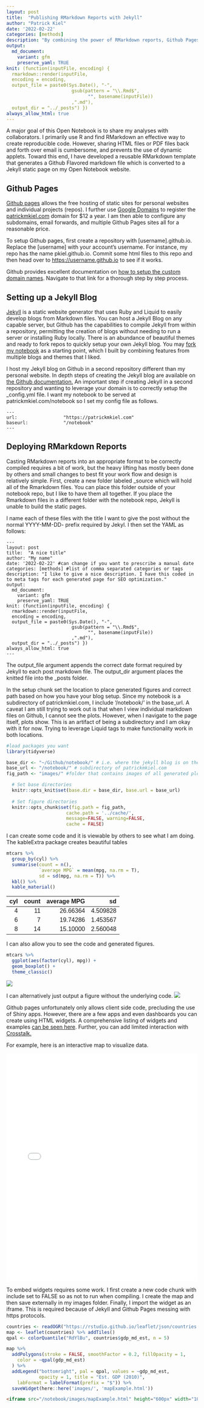 ```yaml
---
layout: post
title:  "Publishing RMarkdown Reports with Jekyll"
author: "Patrick Kiel"
date: '2022-02-22'
categories: [methods]
description: "By combining the power of RMarkdown reports, Github Pages, and Jekyll, you can easily share in-depth data analyses with your team. Follow this guide to deploy RMarkdown reports in your Open Notebook."
output:
  md_document:
    variant: gfm
    preserve_yaml: TRUE
knit: (function(inputFile, encoding) {
  rmarkdown::render(inputFile, 
  encoding = encoding, 
  output_file = paste0(Sys.Date(), "-",
                        gsub(pattern = "\\.Rmd$",
                              "", basename(inputFile))
                        ,".md"), 
  output_dir = "../_posts") })
always_allow_html: true
---
```


<link rel="stylesheet" href="https://unpkg.com/leaflet@1.7.1/dist/leaflet.css" integrity="sha512-xodZBNTC5n17Xt2atTPuE1HxjVMSvLVW9ocqUKLsCC5CXdbqCmblAshOMAS6/keqq/sMZMZ19scR4PsZChSR7A==" crossorigin="" />
<script src="https://unpkg.com/leaflet@1.7.1/dist/leaflet.js" integrity="sha512-XQoYMqMTK8LvdxXYG3nZ448hOEQiglfqkJs1NOQV44cWnUrBc8PkAOcXy20w0vlaXaVUearIOBhiXZ5V3ynxwA==" crossorigin=""></script>

A major goal of this Open Notebook is to share my analyses with
collaborators. I primarily use R and find RMarkdown an effective way to
create reproducible code. However, sharing HTML files or PDF files back
and forth over email is cumbersome, and prevents the use of dynamic
applets. Toward this end, I have developed a reusable RMarkdown template
that generates a Github Flavored markdown file which is converted to a
Jekyll static page on my Open Notebook website.

## Github Pages

[Github pages](https://pages.github.com/) allows the free hosting of
static sites for personal websites and individual projects (repos). I
further use [Google Domains](https://domains.google.com/) to register
the [patrickmkiel.com](https://patrickmkiel.com) domain for $12 a year. I
am then able to configure any subdomains, email forwards, and multiple
Github Pages sites all for a reasonable price.

To setup Github pages, first create a repository with
\[username\].github.io. Replace the \[username\] with your account’s
username. For instance, my repo has the name pkiel.github.io. Commit
some html files to this repo and then head over to
<https://username.github.io> to see if it works.

Github provides excellent documentation on [how to setup the custom
domain
names](https://docs.github.com/en/pages/configuring-a-custom-domain-for-your-github-pages-site/managing-a-custom-domain-for-your-github-pages-site).
Navigate to that link for a thorough step by step process.

## Setting up a Jekyll Blog

[Jekyll](https://jekyllrb.com/) is a static website generator that uses
Ruby and Liquid to easily develop blogs from Markdown files. You can
host a Jekyll Blog on any capable server, but Github has the
capabilities to compile Jekyll from within a repository, permitting the
creation of blogs without needing to run a server or installing Ruby
locally. There is an abundance of beautiful themes and ready to fork
repos to quickly setup your own Jekyll blog. You may [fork my
notebook](https://github.com/pkiel/notebook) as a starting point, which
I built by combining features from multiple blogs and themes that I
liked.

I host my Jekyll blog on Github in a second repository different than my
personal website. In depth steps of creating the Jekyll blog are
available on [the Github
documentation.](https://docs.github.com/en/pages/setting-up-a-github-pages-site-with-jekyll)
An important step if creating Jekyll in a second repository and wanting
to leverage your domain is to correctly setup the \_config.yml file. I
want my notebook to be served at patrickmkiel.com/notebook so I set my
config file as follows.

    ---
    url:                 "https://patrickmkiel.com"
    baseurl:             "/notebook"
    ---

## Deploying RMarkdown Reports

Casting RMarkdown reports into an appropriate format to be correctly
compiled requires a bit of work, but the heavy lifting has mostly been
done by others and small changes to best fit your work flow and design
is relatively simple. First, create a new folder labeled \_source which
will hold all of the Rmarkdown files. You can place this folder outside
of your notebook repo, but I like to have them all together. If you
place the Rmarkdown files in a different folder with the notebook repo,
Jekyll is unable to build the static pages.

I name each of these files with the title I want to give the post
without the normal YYYY-MM-DD- prefix required by Jekyl. I then set the
YAML as follows:

    ---
    layout: post
    title:  "A nice title"
    author: "My name"
    date: '2022-02-22' #can change if you want to prescribe a manual date
    categories: [methods] #list of comma separated categories or tags
    description: "I like to give a nice description. I have this coded in to meta tags for each generated page for SEO optimization."
    output:
      md_document:
        variant: gfm
        preserve_yaml: TRUE
    knit: (function(inputFile, encoding) {
      rmarkdown::render(inputFile, 
      encoding = encoding, 
      output_file = paste0(Sys.Date(), "-",
                            gsub(pattern = "\\.Rmd$",
                                  "", basename(inputFile))
                            ,".md"), 
      output_dir = "../_posts") })
    always_allow_html: true
    ---

The output\_file argument appends the correct date format required by
Jekyll to each post markdown file. The output\_dir argument places the
knitted file into the \_posts folder.

In the setup chunk set the location to place generated figures and
correct path based on how you have your blog setup. Since my notebook is
a subdirectory of patrickmkiel.com, I include ‘/notebook/’ in the
base\_url. A caveat I am still trying to work out is that when I view
individual markdown files on Github, I cannot see the plots. However,
when I navigate to the page itself, plots show. This is an artifact of
being a subdirectory and I am okay with it for now. Trying to leverage
Liquid tags to make functionality work in both locations.

``` r
#load packages you want
library(tidyverse)

base_dir <- "~/Github/notebook/" # i.e. where the jekyll blog is on the hard drive.
base_url <- "/notebook/" # subdirectory of patrickmkiel.com
fig_path <- "images/" #folder that contains images of all generated plots

  # Set base directories
  knitr::opts_knit$set(base.dir = base_dir, base.url = base_url)
  
  # Set figure directories
  knitr::opts_chunk$set(fig.path = fig_path,
                      cache.path = '../cache/',
                      message=FALSE, warning=FALSE,
                      cache = FALSE)
```

I can create some code and it is viewable by others to see what I am
doing. The kableExtra package creates beautiful tables

``` r
mtcars %>%
  group_by(cyl) %>%
  summarise(count = n(),
            `average MPG` = mean(mpg, na.rm = T),
            sd = sd(mpg, na.rm = T)) %>%
  kbl() %>%
  kable_material()
```

<table class=" lightable-material" style="font-family: &quot;Source Sans Pro&quot;, helvetica, sans-serif; margin-left: auto; margin-right: auto;">
<thead>
<tr>
<th style="text-align:right;">
cyl
</th>
<th style="text-align:right;">
count
</th>
<th style="text-align:right;">
average MPG
</th>
<th style="text-align:right;">
sd
</th>
</tr>
</thead>
<tbody>
<tr>
<td style="text-align:right;">
4
</td>
<td style="text-align:right;">
11
</td>
<td style="text-align:right;">
26.66364
</td>
<td style="text-align:right;">
4.509828
</td>
</tr>
<tr>
<td style="text-align:right;">
6
</td>
<td style="text-align:right;">
7
</td>
<td style="text-align:right;">
19.74286
</td>
<td style="text-align:right;">
1.453567
</td>
</tr>
<tr>
<td style="text-align:right;">
8
</td>
<td style="text-align:right;">
14
</td>
<td style="text-align:right;">
15.10000
</td>
<td style="text-align:right;">
2.560048
</td>
</tr>
</tbody>
</table>

I can also allow you to see the code and generated figures.

``` r
mtcars %>%
  ggplot(aes(factor(cyl), mpg)) +
  geom_boxplot() +
  theme_classic()
```

![](/notebook/images/boxplotExample-1.png)<!-- -->

I can alternatively just output a figure without the underlying code.
![](/notebook/images/lmExample-1.png)<!-- -->

Github pages unfortunately only allows client side code, precluding the
use of Shiny apps. However, there are a few apps and even dashboards you
can create using HTML widgets. A comprehensive listing of widgets and
examples [can be seen here](http://www.htmlwidgets.org/). Further, you
can add limited interaction with
[Crosstalk.](https://rstudio.github.io/crosstalk/)

For example, here is an interactive map to visualize data.

<iframe src="/notebook/images/mapExample.html" height="600px" width="100%" style="border:none;">
</iframe>

To embed widgets requires some work. I first create a new code chunk
with include set to FALSE so as not to run when compiling. I create the
map and then save externally in my images folder. Finally, I import the
widget as an iframe. This is required because of Jekyll and Github Pages
messing with https protocols.

``` r
countries <- readOGR("https://rstudio.github.io/leaflet/json/countries.geojson")
map <- leaflet(countries) %>% addTiles()
qpal <- colorQuantile("RdYlBu", countries$gdp_md_est, n = 5)

map %>%
  addPolygons(stroke = FALSE, smoothFactor = 0.2, fillOpacity = 1,
    color = ~qpal(gdp_md_est)
  ) %>%
  addLegend("bottomright", pal = qpal, values = ~gdp_md_est,
            opacity = 1, title = "Est. GDP (2010)",
    labFormat = labelFormat(prefix = "$")) %>%
  saveWidget(here::here('images/', 'mapExample.html'))
```

``` html
<iframe src="/notebook/images/mapExample.html" height="600px" width="100%" style="border:none;"></iframe>
```
